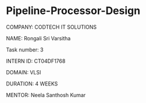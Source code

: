 # Pipeline-Processor-Design
COMPANY: CODTECH IT SOLUTIONS

NAME: Rongali Sri Varsitha

Task number: 3 

INTERN ID: CT04DF1768

DOMAIN: VLSI

DURATION: 4 WEEKS

MENTOR: Neela Santhosh Kumar
